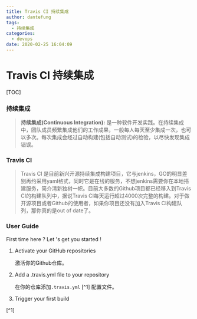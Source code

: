 ```yaml
---
title: Travis CI 持续集成
author: dantefung
tags:
  - 持续集成
categories:
  - devops
date: 2020-02-25 16:04:09
---
```


# Travis CI 持续集成

[TOC]

### 持续集成

>  **持续集成(Continuous Integration):** 是一种软件开发实践。在持续集成中，团队成员频繁集成他们的工作成果，一般每人每天至少集成一次，也可以多次。每次集成会经过自动构建(包括自动测试)的检验，以尽快发现集成错误。

### Travis CI

> Travis CI 是目前新兴开源持续集成构建项目，它与jenkins，GO的明显差别再约采用yaml格式，同时它是在线的服务，不想jenkins需要你在本地搭建服务，简介清新独树一帜。目前大多数的Github项目都已经移入到Travis CI的构建队列中，据说Travis CI每天运行超过4000次完整的构建。对于做开源项目或者Github的使用者，如果你项目还没有加入Travis CI构建队列，那你真的是out of date了。

### User Guide

First time here ? Let 's get you started !

1. Activate your GitHub repositories
   
   激活你的Github仓库。

2. Add a .travis.yml file to your repository
   
   在你的仓库添加`.travis.yml` [^1] 配置文件。

3. Trigger your first build

[^1]


